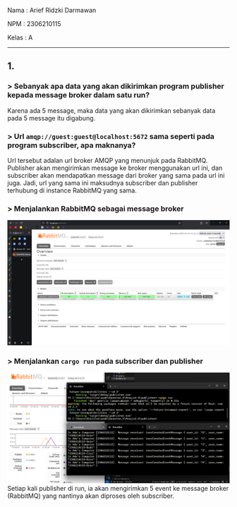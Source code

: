 Nama : Arief Ridzki Darmawan

NPM : 2306210115

Kelas : A

---
## 1.
### > Sebanyak apa data yang akan dikirimkan program publisher kepada message broker dalam satu run?
Karena ada 5 message, maka data yang akan dikirimkan sebanyak data pada 5 message itu digabung.

### > Url ```amqp://guest:guest@localhost:5672``` sama seperti pada program subscriber, apa maknanya?
Url tersebut adalan url broker AMQP yang menunjuk pada RabbitMQ. Publisher akan mengirimkan message ke broker menggunakan url ini, dan subscriber akan mendapatkan message dari broker yang sama pada url ini juga. Jadi, url yang sama ini maksudnya subscriber dan publisher terhubung di instance RabbitMQ yang sama.

### > Menjalankan RabbitMQ sebagai message broker
![Running RabbitMQ as message broker](image.png)

### > Menjalankan ```cargo run``` pada subscriber dan publisher
![Cargo run on both publisher and subscriber](image-1.png)
Setiap kali publisher di run, ia akan mengirimkan 5 event ke message broker (RabbitMQ) yang nantinya akan diproses oleh subscriber.